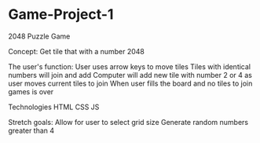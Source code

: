 # Game-Project-1

2048 Puzzle Game

Concept: 
    Get tile that with a number 2048

The user's function:
    User uses arrow keys to move tiles 
    Tiles with identical numbers will join and add
    Computer will add new tile with number 2 or 4 as user moves current tiles to join
    When user fills the board and no tiles to join games is over

Technologies
    HTML
    CSS
    JS

Stretch goals:
    Allow for user to select grid size
    Generate random numbers greater than 4

